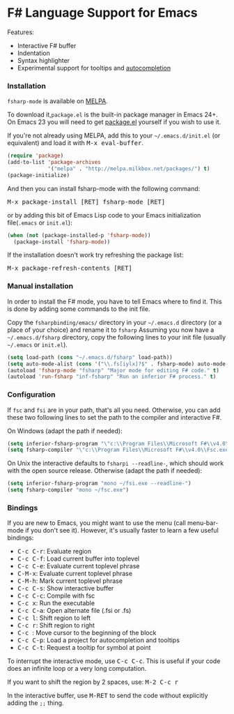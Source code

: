 # F# Language Support for Emacs

Features:

- Interactive F# buffer
- Indentation
- Syntax highlighter
- Experimental support for tooltips and [autocompletion](README-intellisense.md)


### Installation

`fsharp-mode` is available on [MELPA](http://melpa.milkbox.net).

To download it,`package.el` is the built-in package manager in Emacs 24+. On Emacs 23
you will need to get [package.el](http://bit.ly/pkg-el23) yourself if you wish to use it.

If you're not already using MELPA, add this to your
`~/.emacs.d/init.el` (or equivalent) and load it with <kbd>M-x eval-buffer</kbd>.

```lisp
(require 'package)
(add-to-list 'package-archives
             '("melpa" . "http://melpa.milkbox.net/packages/") t)
(package-initialize)
```

And then you can install fsharp-mode with the following command:

<kbd>M-x package-install [RET] fsharp-mode [RET]</kbd>

or by adding this bit of Emacs Lisp code to your Emacs initialization file(`.emacs` or `init.el`):

```lisp
(when (not (package-installed-p 'fsharp-mode))
  (package-install 'fsharp-mode))
```

If the installation doesn't work try refreshing the package list:

<kbd>M-x package-refresh-contents [RET]</kbd>

### Manual installation

In order to install the F# mode, you have to tell Emacs where to find it. This is done by
adding some commands to the init file.

Copy the `fsharpbinding/emacs/` directory in your `~/.emacs.d`
directory (or a place of your choice) and rename it to `fsharp`
Assuming you now have a `~/.emacs.d/fsharp` directory, copy the following lines to your
init file (usually `~/.emacs` or `init.el`).

```lisp
(setq load-path (cons "~/.emacs.d/fsharp" load-path))
(setq auto-mode-alist (cons '("\\.fs[iylx]?$" . fsharp-mode) auto-mode-alist))
(autoload 'fsharp-mode "fsharp" "Major mode for editing F# code." t)
(autoload 'run-fsharp "inf-fsharp" "Run an inferior F# process." t)
```

### Configuration

If `fsc` and `fsi` are in your path, that's all you need. Otherwise,
you can add these two following lines to set the path to the compiler
and interactive F#.

On Windows (adapt the path if needed):

```lisp
(setq inferior-fsharp-program "\"c:\\Program Files\\Microsoft F#\\v4.0\\Fsi.exe\"")
(setq fsharp-compiler "\"c:\\Program Files\\Microsoft F#\\v4.0\\Fsc.exe\"")
```

On Unix the interactive defaults to `fsharpi --readline-`, which should work with the open source release. Otherwise (adapt the path if needed):

```lisp
(setq inferior-fsharp-program "mono ~/fsi.exe --readline-")
(setq fsharp-compiler "mono ~/fsc.exe")
```

### Bindings

If you are new to Emacs, you might want to use the menu (call
menu-bar-mode if you don't see it). However, it's usually faster to learn
a few useful bindings:

- <kbd>C-c C-r</kbd>:       Evaluate region
- <kbd>C-c C-f</kbd>:       Load current buffer into toplevel
- <kbd>C-c C-e</kbd>:       Evaluate current toplevel phrase
- <kbd>C-M-x</kbd>:         Evaluate current toplevel phrase
- <kbd>C-M-h</kbd>:         Mark current toplevel phrase
- <kbd>C-c C-s</kbd>:       Show interactive buffer
- <kbd>C-c C-c</kbd>:       Compile with fsc
- <kbd>C-c x</kbd>:         Run the executable
- <kbd>C-c C-a</kbd>:       Open alternate file (.fsi or .fs)
- <kbd>C-c l</kbd>:         Shift region to left
- <kbd>C-c r</kbd>:         Shift region to right
- <kbd>C-c <up></kbd>:      Move cursor to the beginning of the block
- <kbd>C-c C-p</kbd>:       Load a project for autocompletion and tooltips
- <kbd>C-c C-t</kbd>:       Request a tooltip for symbol at point

To interrupt the interactive mode, use <kbd>C-c C-c</kbd>. This is useful if your
code does an infinite loop or a very long computation.

If you want to shift the region by 2 spaces, use: <kbd>M-2 C-c r</kbd>

In the interactive buffer, use <kbd>M-RET</kbd> to send the code without
explicitly adding the `;;` thing.

